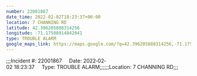 ```yaml
---
number: 22001867
date_time: 2022-02-02T18:23:37+00:00
location: 7 CHANNING RD
latitude: 42.396205888314256
longitude: -71.17508914842041
type: TROUBLE ALARM
google_maps_link: https://maps.google.com/?q=42.396205888314256,-71.17508914842041
---
```


;;;Incident #: 22001867     Date: 2022‐02‐02 18:23:37     Type: TROUBLE ALARM;;;;;;Location: 7 CHANNING RD;;;
